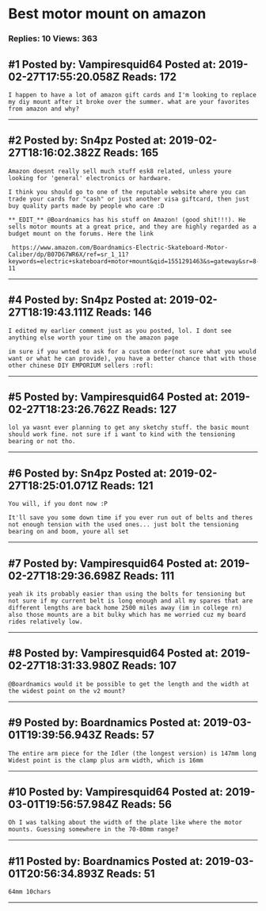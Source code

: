# Best motor mount on amazon

### Replies: 10 Views: 363

## \#1 Posted by: Vampiresquid64 Posted at: 2019-02-27T17:55:20.058Z Reads: 172

```
I happen to have a lot of amazon gift cards and I'm looking to replace my diy mount after it broke over the summer. what are your favorites from amazon and why?
```

---
## \#2 Posted by: Sn4pz Posted at: 2019-02-27T18:16:02.382Z Reads: 165

```
Amazon doesnt really sell much stuff esk8 related, unless youre looking for 'general' electronics or hardware.

I think you should go to one of the reputable website where you can trade your cards for "cash" or just another visa giftcard, then just buy quality parts made by people who care :D

**_EDIT_** @Boardnamics has his stuff on Amazon! (good shit!!!). He sells motor mounts at a great price, and they are highly regarded as a budget mount on the forums. Here the link

 https://www.amazon.com/Boardnamics-Electric-Skateboard-Motor-Caliber/dp/B07D67WR6X/ref=sr_1_11?keywords=electric+skateboard+motor+mount&qid=1551291463&s=gateway&sr=8-11
```

---
## \#4 Posted by: Sn4pz Posted at: 2019-02-27T18:19:43.111Z Reads: 146

```
I edited my earlier comment just as you posted, lol. I dont see anything else worth your time on the amazon page

im sure if you wnted to ask for a custom order(not sure what you would want or what he can provide), you have a better chance that with those other chinese DIY EMPORIUM sellers :rofl:
```

---
## \#5 Posted by: Vampiresquid64 Posted at: 2019-02-27T18:23:26.762Z Reads: 127

```
lol ya wasnt ever planning to get any sketchy stuff. the basic mount should work fine. not sure if i want to kind with the tensioning bearing or not tho.
```

---
## \#6 Posted by: Sn4pz Posted at: 2019-02-27T18:25:01.071Z Reads: 121

```
You will, if you dont now :P 

It'll save you some down time if you ever run out of belts and theres not enough tension with the used ones... just bolt the tensioning bearing on and boom, youre all set
```

---
## \#7 Posted by: Vampiresquid64 Posted at: 2019-02-27T18:29:36.698Z Reads: 111

```
yeah ik its probably easier than using the bolts for tensioning but not sure if my current belt is long enough and all my spares that are different lengths are back home 2500 miles away (im in college rn) also those mounts are a bit bulky which has me worried cuz my board rides relatively low.
```

---
## \#8 Posted by: Vampiresquid64 Posted at: 2019-02-27T18:31:33.980Z Reads: 107

```
@Boardnamics would it be possible to get the length and the width at the widest point on the v2 mount?
```

---
## \#9 Posted by: Boardnamics Posted at: 2019-03-01T19:39:56.943Z Reads: 57

```
The entire arm piece for the Idler (the longest version) is 147mm long
Widest point is the clamp plus arm width, which is 16mm
```

---
## \#10 Posted by: Vampiresquid64 Posted at: 2019-03-01T19:56:57.984Z Reads: 56

```
Oh I was talking about the width of the plate like where the motor mounts. Guessing somewhere in the 70-80mm range?
```

---
## \#11 Posted by: Boardnamics Posted at: 2019-03-01T20:56:34.893Z Reads: 51

```
64mm 10chars
```

---

